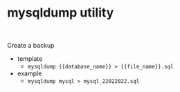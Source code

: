 # mysqldump utility
<br />

Create a backup
* template
    * `mysqldump {{database_name}} > {{file_name}}.sql`
* example
    * `mysqldump mysql > mysql_22022022.sql`

